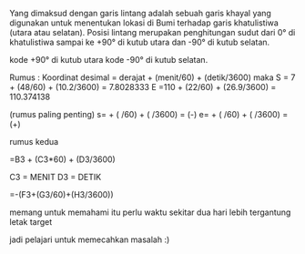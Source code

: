 Yang dimaksud dengan garis lintang adalah sebuah garis khayal yang digunakan untuk menentukan lokasi di Bumi terhadap garis khatulistiwa (utara atau selatan). Posisi lintang merupakan penghitungan sudut dari 0° di khatulistiwa sampai ke +90° di kutub utara dan -90° di kutub selatan.

kode +90° di kutub utara
kode  -90° di kutub selatan.

Rumus :
Koordinat desimal = derajat + (menit/60) + (detik/3600) maka
S = 7  +  (48/60) + (10.2/3600)      = 7.8028333
E =110 + (22/60) + (26.9/3600)   = 110.374138

(rumus paling penting)
s=  + ( /60) + ( /3600) =        (-)
e=  + ( /60) + ( /3600)  =       (+)

rumus kedua 


=B3 + (C3*60) + (D3/3600) 


C3 = MENIT
D3 = DETIK

=-(F3+(G3/60)+(H3/3600))  


memang untuk memahami itu perlu waktu sekitar dua hari lebih
tergantung letak target

jadi pelajari untuk memecahkan masalah :)

